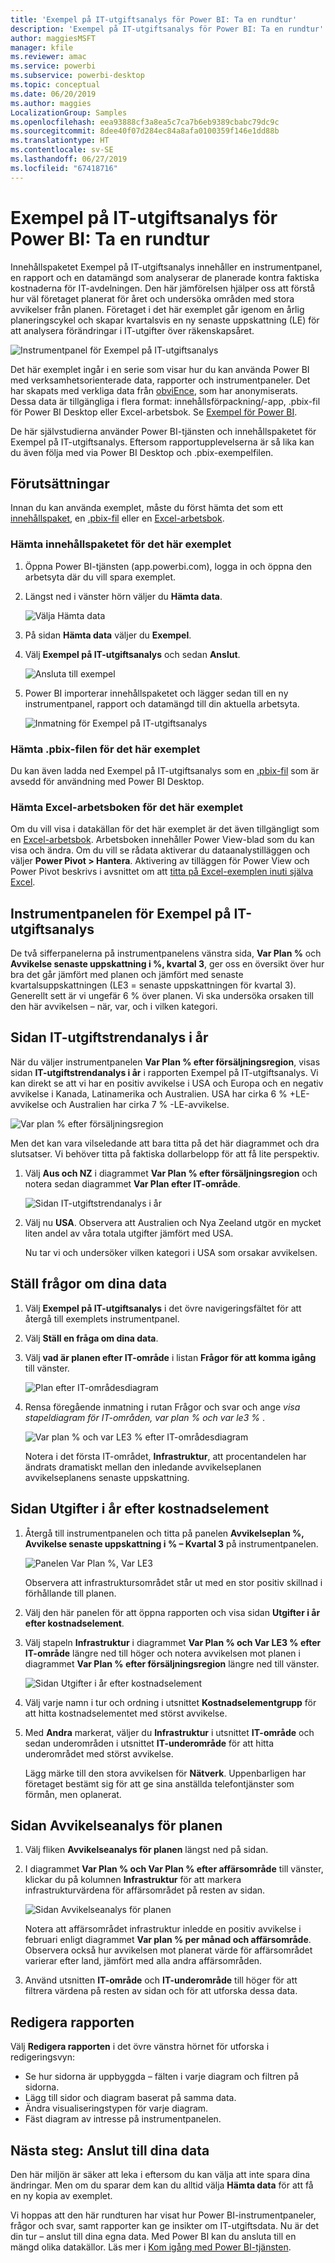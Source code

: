 ```yaml
---
title: 'Exempel på IT-utgiftsanalys för Power BI: Ta en rundtur'
description: 'Exempel på IT-utgiftsanalys för Power BI: Ta en rundtur'
author: maggiesMSFT
manager: kfile
ms.reviewer: amac
ms.service: powerbi
ms.subservice: powerbi-desktop
ms.topic: conceptual
ms.date: 06/20/2019
ms.author: maggies
LocalizationGroup: Samples
ms.openlocfilehash: eea93888cf3a8ea5c7ca7b6eb9389cbabc79dc9c
ms.sourcegitcommit: 8dee40f07d284ec84a8afa0100359f146e1dd88b
ms.translationtype: HT
ms.contentlocale: sv-SE
ms.lasthandoff: 06/27/2019
ms.locfileid: "67418716"
---
```

# <a name="it-spend-analysis-sample-for-power-bi-take-a-tour"></a>Exempel på IT-utgiftsanalys för Power BI: Ta en rundtur

Innehållspaketet Exempel på IT-utgiftsanalys innehåller en instrumentpanel, en rapport och en datamängd som analyserar de planerade kontra faktiska kostnaderna för IT-avdelningen. Den här jämförelsen hjälper oss att förstå hur väl företaget planerat för året och undersöka områden med stora avvikelser från planen. Företaget i det här exemplet går igenom en årlig planeringscykel och skapar kvartalsvis en ny senaste uppskattning (LE) för att analysera förändringar i IT-utgifter över räkenskapsåret.

![Instrumentpanel för Exempel på IT-utgiftsanalys](media/sample-it-spend/it1.png)

Det här exemplet ingår i en serie som visar hur du kan använda Power BI med verksamhetsorienterade data, rapporter och instrumentpaneler. Det har skapats med verkliga data från [obviEnce](http://www.obvience.com/), som har anonymiserats. Dessa data är tillgängliga i flera format: innehållsförpackning/-app, .pbix-fil för Power BI Desktop eller Excel-arbetsbok. Se [Exempel för Power BI](sample-datasets.md). 

De här självstudierna använder Power BI-tjänsten och innehållspaketet för Exempel på IT-utgiftsanalys. Eftersom rapportupplevelserna är så lika kan du även följa med via Power BI Desktop och .pbix-exempelfilen.

## <a name="prerequisites"></a>Förutsättningar

 Innan du kan använda exemplet, måste du först hämta det som ett [innehållspaket](#get-the-content-pack-for-this-sample), en [.pbix-fil](#get-the-pbix-file-for-this-sample) eller en [Excel-arbetsbok](#get-the-excel-workbook-for-this-sample).

### <a name="get-the-content-pack-for-this-sample"></a>Hämta innehållspaketet för det här exemplet

1. Öppna Power BI-tjänsten (app.powerbi.com), logga in och öppna den arbetsyta där du vill spara exemplet.

2. Längst ned i vänster hörn väljer du **Hämta data**.
   
   ![Välja Hämta data](media/sample-datasets/power-bi-get-data.png)
3. På sidan **Hämta data** väljer du **Exempel**.
   
4. Välj **Exempel på IT-utgiftsanalys** och sedan **Anslut**.  
  
   ![Ansluta till exempel](media/sample-it-spend/it-connect.png)
   
5. Power BI importerar innehållspaketet och lägger sedan till en ny instrumentpanel, rapport och datamängd till din aktuella arbetsyta.
   
   ![Inmatning för Exempel på IT-utgiftsanalys](media/sample-it-spend/it-spend-analysis-sample-entry.png)
  
### <a name="get-the-pbix-file-for-this-sample"></a>Hämta .pbix-filen för det här exemplet

Du kan även ladda ned Exempel på IT-utgiftsanalys som en [.pbix-fil](http://download.microsoft.com/download/E/9/8/E98CEB6D-CEBB-41CF-BA2B-1A1D61B27D87/IT%20Spend%20Analysis%20Sample%20PBIX.pbix) som är avsedd för användning med Power BI Desktop.

### <a name="get-the-excel-workbook-for-this-sample"></a>Hämta Excel-arbetsboken för det här exemplet

Om du vill visa i datakällan för det här exemplet är det även tillgängligt som en [Excel-arbetsbok](http://go.microsoft.com/fwlink/?LinkId=529783). Arbetsboken innehåller Power View-blad som du kan visa och ändra. Om du vill se rådata aktiverar du dataanalystilläggen och väljer **Power Pivot > Hantera**. Aktivering av tilläggen för Power View och Power Pivot beskrivs i avsnittet om att [titta på Excel-exemplen inuti själva Excel](sample-datasets.md#optional-take-a-look-at-the-excel-samples-from-inside-excel-itself).

## <a name="it-spend-analysis-sample-dashboard"></a>Instrumentpanelen för Exempel på IT-utgiftsanalys
De två sifferpanelerna på instrumentpanelens vänstra sida, **Var Plan %** och **Avvikelse senaste uppskattning i %, kvartal 3**, ger oss en översikt över hur bra det går jämfört med planen och jämfört med senaste kvartalsuppskattningen (LE3 = senaste uppskattningen för kvartal 3). Generellt sett är vi ungefär 6 % över planen. Vi ska undersöka orsaken till den här avvikelsen – när, var, och i vilken kategori.

## <a name="ytd-it-spend-trend-analysis-page"></a>Sidan IT-utgiftstrendanalys i år
När du väljer instrumentpanelen **Var Plan % efter försäljningsregion**, visas sidan **IT-utgiftstrendanalys i år** i rapporten Exempel på IT-utgiftsanalys. Vi kan direkt se att vi har en positiv avvikelse i USA och Europa och en negativ avvikelse i Kanada, Latinamerika och Australien. USA har cirka 6 % +LE-avvikelse och Australien har cirka 7 % -LE-avvikelse.

![Var plan % efter försäljningsregion](media/sample-it-spend/it2.png)

Men det kan vara vilseledande att bara titta på det här diagrammet och dra slutsatser. Vi behöver titta på faktiska dollarbelopp för att få lite perspektiv.

1. Välj **Aus och NZ** i diagrammet **Var Plan % efter försäljningsregion** och notera sedan diagrammet **Var Plan efter IT-område**.

   ![Sidan IT-utgiftstrendanalys i år](media/sample-it-spend/it3.png)
2. Välj nu **USA**. Observera att Australien och Nya Zeeland utgör en mycket liten andel av våra totala utgifter jämfört med USA.

    Nu tar vi och undersöker vilken kategori i USA som orsakar avvikelsen.

## <a name="ask-questions-of-the-data"></a>Ställ frågor om dina data
1. Välj **Exempel på IT-utgiftsanalys** i det övre navigeringsfältet för att återgå till exemplets instrumentpanel.
2. Välj **Ställ en fråga om dina data**.
3. Välj **vad är planen efter IT-område** i listan **Frågor för att komma igång** till vänster.

   ![Plan efter IT-områdesdiagram](media/sample-it-spend/it-area-chart.png)

4. Rensa föregående inmatning i rutan Frågor och svar och ange *visa stapeldiagram för IT-områden, var plan % och var le3 %* .

   ![Var plan % och var LE3 % efter IT-områdesdiagram](media/sample-it-spend/it4.png)

   Notera i det första IT-området, **Infrastruktur**, att procentandelen har ändrats dramatiskt mellan den inledande avvikelseplanen avvikelseplanens senaste uppskattning.

## <a name="ytd-spend-by-cost-elements-page"></a>Sidan Utgifter i år efter kostnadselement

1. Återgå till instrumentpanelen och titta på panelen **Avvikelseplan %, Avvikelse senaste uppskattning i % – Kvartal 3** på instrumentpanelen.

   ![Panelen Var Plan %, Var LE3](media/sample-it-spend/it5.png)

   Observera att infrastruktursområdet står ut med en stor positiv skillnad i förhållande till planen.

1. Välj den här panelen för att öppna rapporten och visa sidan **Utgifter i år efter kostnadselement**.
2. Välj stapeln **Infrastruktur** i diagrammet **Var Plan % och Var LE3 % efter IT-område** längre ned till höger och notera avvikelsen mot planen i diagrammet **Var Plan % efter försäljningsregion** längre ned till vänster.

    ![Sidan Utgifter i år efter kostnadselement](media/sample-it-spend/it6.png)
3. Välj varje namn i tur och ordning i utsnittet **Kostnadselementgrupp** för att hitta kostnadselementet med störst avvikelse.
4. Med **Andra** markerat, väljer du **Infrastruktur** i utsnittet **IT-område** och sedan underområden i utsnittet **IT-underområde** för att hitta underområdet med störst avvikelse.  

   Lägg märke till den stora avvikelsen för **Nätverk**. Uppenbarligen har företaget bestämt sig för att ge sina anställda telefontjänster som förmån, men oplanerat.

## <a name="plan-variance-analysis-page"></a>Sidan Avvikelseanalys för planen

1. Välj fliken **Avvikelseanalys för planen** längst ned på sidan.

2. I diagrammet **Var Plan % och Var Plan % efter affärsområde** till vänster, klickar du på kolumnen **Infrastruktur** för att markera infrastrukturvärdena för affärsområdet på resten av sidan.

    ![Sidan Avvikelseanalys för planen](media/sample-it-spend/it7.png)

   Notera att affärsområdet infrastruktur inledde en positiv avvikelse i februari enligt diagrammet **Var plan % per månad och affärsområde**. Observera också hur avvikelsen mot planerat värde för affärsområdet varierar efter land, jämfört med alla andra affärsområden. 

3. Använd utsnitten **IT-område** och **IT-underområde** till höger för att filtrera värdena på resten av sidan och för att utforska dessa data. 

## <a name="edit-the-report"></a>Redigera rapporten
Välj **Redigera rapporten** i det övre vänstra hörnet för utforska i redigeringsvyn:

* Se hur sidorna är uppbyggda – fälten i varje diagram och filtren på sidorna.
* Lägg till sidor och diagram baserat på samma data.
* Ändra visualiseringstypen för varje diagram.
* Fäst diagram av intresse på instrumentpanelen.

## <a name="next-steps-connect-to-your-data"></a>Nästa steg: Anslut till dina data
Den här miljön är säker att leka i eftersom du kan välja att inte spara dina ändringar. Men om du sparar dem kan du alltid välja **Hämta data** för att få en ny kopia av exemplet.

Vi hoppas att den här rundturen har visat hur Power BI-instrumentpaneler, frågor och svar, samt rapporter kan ge insikter om IT-utgiftsdata. Nu är det din tur – anslut till dina egna data. Med Power BI kan du ansluta till en mängd olika datakällor. Läs mer i [Kom igång med Power BI-tjänsten](service-get-started.md).
